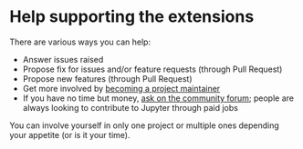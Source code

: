 # Help supporting the extensions

There are various ways you can help:

- Answer issues raised
- Propose fix for issues and/or feature requests (through Pull Request)
- Propose new features (through Pull Request)
- Get more involved by [becoming a project maintainer](https://github.com/jupyter-widgets-contrib/jupyter-widgets-contrib.github.io/issues/new?template=help-with-maintenance.md)
- If you have no time but money, [ask on the community forum](https://discourse.jupyter.org/c/meta/8); people are always looking to contribute to Jupyter through paid jobs

You can involve yourself in only one project or multiple ones depending your appetite (or is it your time).
